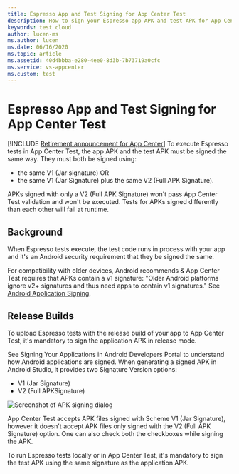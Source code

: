 ```yaml
---
title: Espresso App and Test Signing for App Center Test
description: How to sign your Espresso app APK and test APK for App Center Test
keywords: test cloud
author: lucen-ms
ms.author: lucen
ms.date: 06/16/2020
ms.topic: article
ms.assetid: 40d4bbba-e280-4ee0-8d3b-7b73719a0cfc
ms.service: vs-appcenter
ms.custom: test
---
```


# Espresso App and Test Signing for App Center Test
[!INCLUDE [Retirement announcement for App Center](~/includes/retirement.md)]
To execute Espresso tests in App Center Test, the app APK and the test APK must be signed the same way. They must both be signed using: 

- the same V1 (Jar signature) OR 
- the same V1 (Jar Signature) plus the same V2 (Full APK Signature).
    
APKs signed with only a V2 (Full APK Signature) won't pass App Center Test validation and won't be executed. Tests for APKs signed differently than each other will fail at runtime.

## Background
When Espresso tests execute, the test code runs in process with your app and it's an Android security requirement that they be signed the same.

For compatibility with older devices, Android recommends & App Center Test requires that APKs contain a v1 signature: 
"Older Android platforms ignore v2+ signatures and thus need apps to contain v1 signatures."  See [Android Application Signing](https://source.android.com/security/apksigning/).

## Release Builds
To upload Espresso tests with the release build of your app to App Center Test, it's mandatory to sign the application APK in release mode.

See Signing Your Applications in Android Developers Portal to understand how Android applications are signed. When generating a signed APK in Android Studio, it provides two Signature Version options:

- V1 (Jar Signature) 
- V2 (Full APKSignature)

![Screenshot of APK signing dialog](images/sign-apk.png)

App Center Test accepts APK files signed with Scheme V1 (Jar Signature), however it doesn't accept APK files only signed with the V2 (Full APK Signature) option. One can also check both the checkboxes while signing the APK. 

To run Espresso tests locally or in App Center Test, it's mandatory to sign the test APK using the same signature as the application APK.